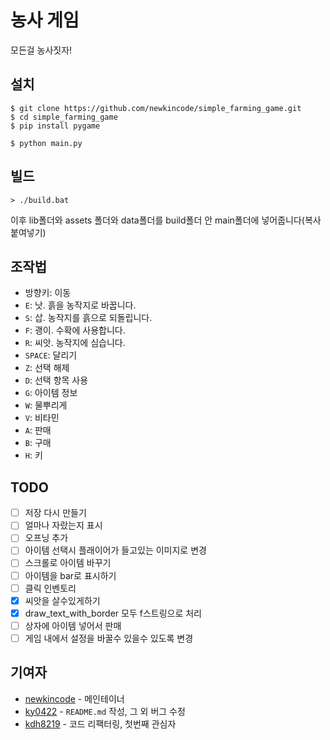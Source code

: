 # 농사 게임

모든걸 농사짓자!

## 설치

```console
$ git clone https://github.com/newkincode/simple_farming_game.git
$ cd simple_farming_game
$ pip install pygame

$ python main.py
```

## 빌드

```console
> ./build.bat
```
이후 lib폴더와 assets 폴더와 data폴더를 build폴더 안 main폴더에 넣어줍니다(복사 붙여넣기)

## 조작법

-   방향키: 이동
-   `E`: 낫. 흙을 농작지로 바꿉니다.
-   `S`: 삽. 농작지를 흙으로 되돌립니다.
-   `F`: 괭이. 수확에 사용합니다.
-   `R`: 씨앗. 농작지에 심습니다.
-   `SPACE`: 달리기
-   `Z`: 선택 해제
-   `D`: 선택 항목 사용
-   `G`: 아이템 정보
-   `W`: 물뿌리게
-   `V`: 비타민
-   `A`: 판매
-   `B`: 구매
-   `H`: 키
## TODO

-   [ ] 저장 다시 만들기
-   [ ] 얼마나 자랐는지 표시
-   [ ] 오프닝 추가
-   [ ] 아이템 선택시 플래이어가 들고있는 이미지로 변경
-   [ ] 스크롤로 아이템 바꾸기
-   [ ] 아이템을 bar로 표시하기
-   [ ] 클릭 인벤토리
-   [x] 씨앗을 살수있게하기
-   [x] draw_text_with_border 모두 f스트링으로 처리
-   [ ] 상자에 아이템 넣어서 판매
-   [ ] 게임 내에서 설정을 바꿀수 있을수 있도록 변경

## 기여자

-   [newkincode](https://github.com/newkincode) - 메인테이너
-   [ky0422](https://github.com/ky0422) - `README.md` 작성, 그 외 버그 수정
-   [kdh8219](https://github.com/kdh8219) - 코드 리팩터링, 첫번째 관심자

